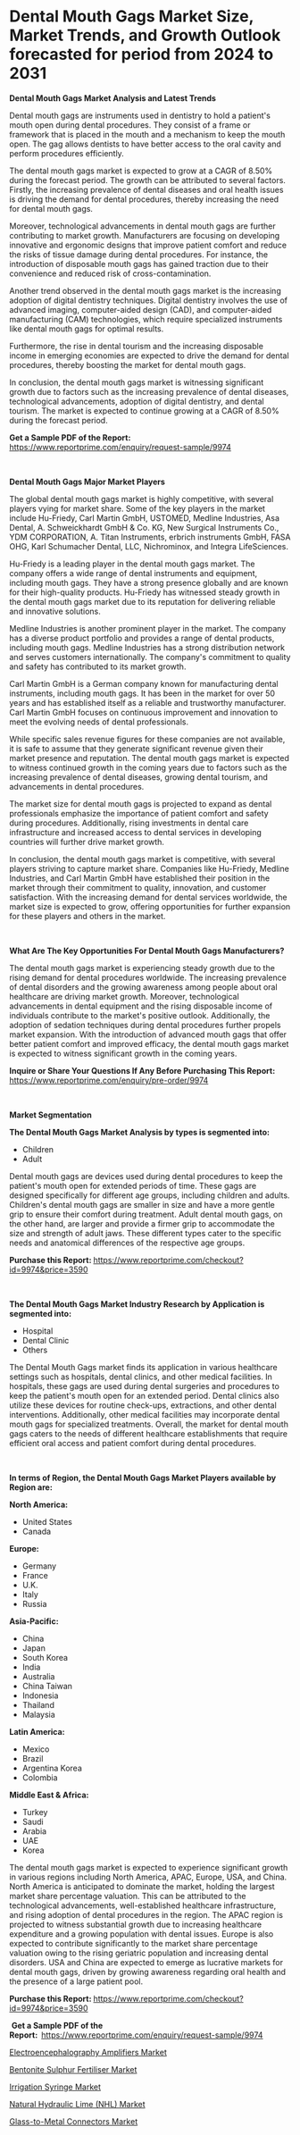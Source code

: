 <p><h1>Dental Mouth Gags Market Size, Market Trends, and Growth Outlook forecasted for period from 2024 to 2031</h1></p><p><strong>Dental Mouth Gags Market Analysis and Latest Trends</strong></p>
<p><p>Dental mouth gags are instruments used in dentistry to hold a patient's mouth open during dental procedures. They consist of a frame or framework that is placed in the mouth and a mechanism to keep the mouth open. The gag allows dentists to have better access to the oral cavity and perform procedures efficiently.</p><p>The dental mouth gags market is expected to grow at a CAGR of 8.50% during the forecast period. The growth can be attributed to several factors. Firstly, the increasing prevalence of dental diseases and oral health issues is driving the demand for dental procedures, thereby increasing the need for dental mouth gags.</p><p>Moreover, technological advancements in dental mouth gags are further contributing to market growth. Manufacturers are focusing on developing innovative and ergonomic designs that improve patient comfort and reduce the risks of tissue damage during dental procedures. For instance, the introduction of disposable mouth gags has gained traction due to their convenience and reduced risk of cross-contamination.</p><p>Another trend observed in the dental mouth gags market is the increasing adoption of digital dentistry techniques. Digital dentistry involves the use of advanced imaging, computer-aided design (CAD), and computer-aided manufacturing (CAM) technologies, which require specialized instruments like dental mouth gags for optimal results.</p><p>Furthermore, the rise in dental tourism and the increasing disposable income in emerging economies are expected to drive the demand for dental procedures, thereby boosting the market for dental mouth gags.</p><p>In conclusion, the dental mouth gags market is witnessing significant growth due to factors such as the increasing prevalence of dental diseases, technological advancements, adoption of digital dentistry, and dental tourism. The market is expected to continue growing at a CAGR of 8.50% during the forecast period.</p></p>
<p><strong>Get a Sample PDF of the Report:&nbsp;</strong> <a href="https://www.reportprime.com/enquiry/request-sample/9974">https://www.reportprime.com/enquiry/request-sample/9974</a></p>
<p>&nbsp;</p>
<p><strong>Dental Mouth Gags Major Market Players</strong></p>
<p><p>The global dental mouth gags market is highly competitive, with several players vying for market share. Some of the key players in the market include Hu-Friedy, Carl Martin GmbH, USTOMED, Medline Industries, Asa Dental, A. Schweickhardt GmbH & Co. KG, New Surgical Instruments Co., YDM CORPORATION, A. Titan Instruments, erbrich instruments GmbH, FASA OHG, Karl Schumacher Dental, LLC, Nichrominox, and Integra LifeSciences.</p><p>Hu-Friedy is a leading player in the dental mouth gags market. The company offers a wide range of dental instruments and equipment, including mouth gags. They have a strong presence globally and are known for their high-quality products. Hu-Friedy has witnessed steady growth in the dental mouth gags market due to its reputation for delivering reliable and innovative solutions.</p><p>Medline Industries is another prominent player in the market. The company has a diverse product portfolio and provides a range of dental products, including mouth gags. Medline Industries has a strong distribution network and serves customers internationally. The company's commitment to quality and safety has contributed to its market growth.</p><p>Carl Martin GmbH is a German company known for manufacturing dental instruments, including mouth gags. It has been in the market for over 50 years and has established itself as a reliable and trustworthy manufacturer. Carl Martin GmbH focuses on continuous improvement and innovation to meet the evolving needs of dental professionals.</p><p>While specific sales revenue figures for these companies are not available, it is safe to assume that they generate significant revenue given their market presence and reputation. The dental mouth gags market is expected to witness continued growth in the coming years due to factors such as the increasing prevalence of dental diseases, growing dental tourism, and advancements in dental procedures.</p><p>The market size for dental mouth gags is projected to expand as dental professionals emphasize the importance of patient comfort and safety during procedures. Additionally, rising investments in dental care infrastructure and increased access to dental services in developing countries will further drive market growth.</p><p>In conclusion, the dental mouth gags market is competitive, with several players striving to capture market share. Companies like Hu-Friedy, Medline Industries, and Carl Martin GmbH have established their position in the market through their commitment to quality, innovation, and customer satisfaction. With the increasing demand for dental services worldwide, the market size is expected to grow, offering opportunities for further expansion for these players and others in the market.</p></p>
<p>&nbsp;</p>
<p><strong>What Are The Key Opportunities For Dental Mouth Gags Manufacturers?</strong></p>
<p><p>The dental mouth gags market is experiencing steady growth due to the rising demand for dental procedures worldwide. The increasing prevalence of dental disorders and the growing awareness among people about oral healthcare are driving market growth. Moreover, technological advancements in dental equipment and the rising disposable income of individuals contribute to the market's positive outlook. Additionally, the adoption of sedation techniques during dental procedures further propels market expansion. With the introduction of advanced mouth gags that offer better patient comfort and improved efficacy, the dental mouth gags market is expected to witness significant growth in the coming years.</p></p>
<p><strong>Inquire or Share Your Questions If Any Before Purchasing This Report:</strong> <a href="https://www.reportprime.com/enquiry/pre-order/9974">https://www.reportprime.com/enquiry/pre-order/9974</a></p>
<p>&nbsp;</p>
<p><strong>Market Segmentation</strong></p>
<p><strong>The Dental Mouth Gags Market Analysis by types is segmented into:</strong></p>
<p><ul><li>Children</li><li>Adult</li></ul></p>
<p><p>Dental mouth gags are devices used during dental procedures to keep the patient's mouth open for extended periods of time. These gags are designed specifically for different age groups, including children and adults. Children's dental mouth gags are smaller in size and have a more gentle grip to ensure their comfort during treatment. Adult dental mouth gags, on the other hand, are larger and provide a firmer grip to accommodate the size and strength of adult jaws. These different types cater to the specific needs and anatomical differences of the respective age groups.</p></p>
<p><strong>Purchase this Report:&nbsp;</strong><a href="https://www.reportprime.com/checkout?id=9974&price=3590">https://www.reportprime.com/checkout?id=9974&price=3590</a></p>
<p>&nbsp;</p>
<p><strong>The Dental Mouth Gags Market Industry Research by Application is segmented into:</strong></p>
<p><ul><li>Hospital</li><li>Dental Clinic</li><li>Others</li></ul></p>
<p><p>The Dental Mouth Gags market finds its application in various healthcare settings such as hospitals, dental clinics, and other medical facilities. In hospitals, these gags are used during dental surgeries and procedures to keep the patient's mouth open for an extended period. Dental clinics also utilize these devices for routine check-ups, extractions, and other dental interventions. Additionally, other medical facilities may incorporate dental mouth gags for specialized treatments. Overall, the market for dental mouth gags caters to the needs of different healthcare establishments that require efficient oral access and patient comfort during dental procedures.</p></p>
<p>&nbsp;</p>
<p><strong>In terms of Region, the Dental Mouth Gags Market Players available by Region are:</strong></p>
<p>
    <p> <strong> North America: </strong>
        <ul>
            <li>United States</li>
            <li>Canada</li>
        </ul>
        </p> 
    <p> <strong> Europe: </strong>
        <ul>
            <li>Germany</li>
            <li>France</li>
            <li>U.K.</li>
            <li>Italy</li>
            <li>Russia</li>
        </ul>
        </p> 
    <p> <strong> Asia-Pacific: </strong>
        <ul>
            <li>China</li>
            <li>Japan</li>
            <li>South Korea</li>
            <li>India</li>
            <li>Australia</li>
            <li>China Taiwan</li>
            <li>Indonesia</li>
            <li>Thailand</li>
            <li>Malaysia</li>
        </ul>
        </p> 
    <p> <strong> Latin America: </strong>
        <ul>
            <li>Mexico</li>
            <li>Brazil</li>
            <li>Argentina Korea</li>
            <li>Colombia</li>
        </ul>
        </p> 
    <p> <strong> Middle East & Africa: </strong>
        <ul>
            <li>Turkey</li>
            <li>Saudi</li>
            <li>Arabia</li>
            <li>UAE</li>
            <li>Korea</li>
        </ul>
    </p>
    </p>
<p><p>The dental mouth gags market is expected to experience significant growth in various regions including North America, APAC, Europe, USA, and China. North America is anticipated to dominate the market, holding the largest market share percentage valuation. This can be attributed to the technological advancements, well-established healthcare infrastructure, and rising adoption of dental procedures in the region. The APAC region is projected to witness substantial growth due to increasing healthcare expenditure and a growing population with dental issues. Europe is also expected to contribute significantly to the market share percentage valuation owing to the rising geriatric population and increasing dental disorders. USA and China are expected to emerge as lucrative markets for dental mouth gags, driven by growing awareness regarding oral health and the presence of a large patient pool.</p></p>
<p><strong>Purchase this Report: </strong><a href="https://www.reportprime.com/checkout?id=9974&price=3590">https://www.reportprime.com/checkout?id=9974&price=3590</a></p>
<p>&nbsp;<strong>Get a Sample PDF of the Report:&nbsp;&nbsp;</strong><a href="https://www.reportprime.com/enquiry/request-sample/9974">https://www.reportprime.com/enquiry/request-sample/9974</a></p>
<p><strong></strong></p>
<p><p><a href="https://github.com/myacatherineblakecaczo9vcsw/Market-Research-Report-List-1/blob/main/electroencephalography-amplifiers-market.md">Electroencephalography Amplifiers Market</a></p><p><a href="https://medium.com/@evelynarmstrong2022/bentonite-sulphur-fertiliser-market-size-reveals-the-best-marketing-channels-in-global-industry-2e2c782ae2bc">Bentonite Sulphur Fertiliser Market</a></p><p><a href="https://github.com/alvaradolanezhpnoeeozz2ue/Market-Research-Report-List-1/blob/main/irrigation-syringe-market.md">Irrigation Syringe Market</a></p><p><a href="https://medium.com/p/4ae9ba5d5c48/edit">Natural Hydraulic Lime (NHL) Market</a></p><p><a href="https://medium.com/@evelynarmstrong2022/glass-to-metal-connectors-market-research-report-its-history-and-forecast-2024-to-2031-56cbad4239d8">Glass-to-Metal Connectors Market</a></p></p>